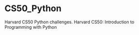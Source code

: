 # CS50_Python
Harvard CS50 Python challenges. 
Harvard CS50: Introduction to Programming with Python

